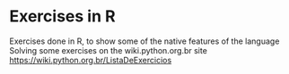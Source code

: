 # Exercises in R
Exercises done in R, to show some of the native features of the language
Solving some exercises on the wiki.python.org.br site
https://wiki.python.org.br/ListaDeExercicios
